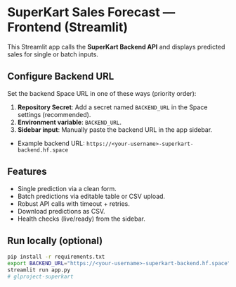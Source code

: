 # SuperKart Sales Forecast — Frontend (Streamlit)

This Streamlit app calls the **SuperKart Backend API** and displays predicted sales for single or batch inputs.

## Configure Backend URL

Set the backend Space URL in one of these ways (priority order):
1. **Repository Secret**: Add a secret named `BACKEND_URL` in the Space settings (recommended).
2. **Environment variable**: `BACKEND_URL`.
3. **Sidebar input**: Manually paste the backend URL in the app sidebar.

- Example backend URL: `https://<your-username>-superkart-backend.hf.space`

## Features

- Single prediction via a clean form.
- Batch predictions via editable table or CSV upload.
- Robust API calls with timeout + retries.
- Download predictions as CSV.
- Health checks (live/ready) from the sidebar.

## Run locally (optional)

```bash
pip install -r requirements.txt
export BACKEND_URL="https://<your-username>-superkart-backend.hf.space"
streamlit run app.py
# glproject-superkart
